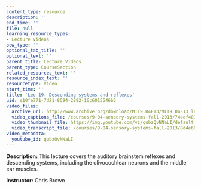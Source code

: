 ```yaml
---
content_type: resource
description: ''
end_time: ''
file: null
learning_resource_types:
- Lecture Videos
ocw_type: ''
optional_tab_title: ''
optional_text: ''
parent_title: Lecture Videos
parent_type: CourseSection
related_resources_text: ''
resource_index_text: ''
resourcetype: Video
start_time: ''
title: 'Lec 19: Descending systems and reflexes'
uid: e10fe771-7d21-8594-2892-16c6015546b5
video_files:
  archive_url: http://www.archive.org/download/MIT9.04F13/MIT9_04F13_lec19_300k.mp4
  video_captions_file: /courses/9-04-sensory-systems-fall-2013/74eef4877218509fb1732a947a6f206b_qubzQvNNaLI.vtt
  video_thumbnail_file: https://img.youtube.com/vi/qubzQvNNaLI/default.jpg
  video_transcript_file: /courses/9-04-sensory-systems-fall-2013/8d4e660b1c5d01742229d857f245299d_qubzQvNNaLI.pdf
video_metadata:
  youtube_id: qubzQvNNaLI
---
```


**Description:** This lecture covers the auditory brainstem reflexes and descending systems, including the olivocochlear neurons and the middle ear muscles.

**Instructor:** Chris Brown
